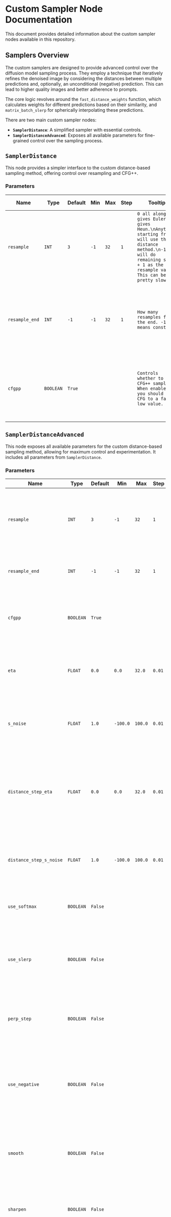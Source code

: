 # Custom Sampler Node Documentation

This document provides detailed information about the custom sampler nodes available in this repository.

## Samplers Overview

The custom samplers are designed to provide advanced control over the diffusion model sampling process. They employ a technique that iteratively refines the denoised image by considering the distances between multiple predictions and, optionally, an unconditional (negative) prediction. This can lead to higher quality images and better adherence to prompts.

The core logic revolves around the `fast_distance_weights` function, which calculates weights for different predictions based on their similarity, and `matrix_batch_slerp` for spherically interpolating these predictions.

There are two main custom sampler nodes:

*   **`SamplerDistance`**: A simplified sampler with essential controls.
*   **`SamplerDistanceAdvanced`**: Exposes all available parameters for fine-grained control over the sampling process.

## `SamplerDistance`

This node provides a simpler interface to the custom distance-based sampling method, offering control over resampling and CFG++.

### Parameters

| Name           | Type    | Default | Min | Max | Step | Tooltip                                                                                                                                        | Description                                                                                                | Potential Impact                                                                                               |
|----------------|---------|---------|-----|-----|------|------------------------------------------------------------------------------------------------------------------------------------------------|------------------------------------------------------------------------------------------------------------|----------------------------------------------------------------------------------------------------------------|
| `resample`     | `INT`   | `3`     | `-1`  | `32`  | `1`  | `0 all along gives Euler. 1 gives Heun.\nAnything starting from 2 will use the distance method.\n-1 will do remaining steps + 1 as the resample value. This can be pretty slow.` | Number of resampling steps to perform at each main sampling step. -1 for dynamic adjustment.                 | Controls the level of refinement at each step; higher values increase computation time but potentially quality.    |
| `resample_end` | `INT`   | `-1`    | `-1`  | `32`  | `1`  | `How many resamples for the end. -1 means constant.`                                                                                           | End value for dynamic resampling step calculation.                                                         | Influences how the number of resampling steps changes over the course of the sampling process.                 |
| `cfgpp`        | `BOOLEAN` | `True`  |     |     |      | `Controls whether to use CFG++ sampling. When enabled, you should set CFG to a fairly low value.`                                                | Enables Classifier-Free Guidance++.                                                                        | Improves adherence to the conditioning prompt, potentially enhancing output quality and coherence.             |

## `SamplerDistanceAdvanced`

This node exposes all available parameters for the custom distance-based sampling method, allowing for maximum control and experimentation. It includes all parameters from `SamplerDistance`.

### Parameters

| Name                      | Type    | Default | Min      | Max     | Step | Tooltip                                                                                                                                                                                          | Description                                                                                                                               | Potential Impact                                                                                                                                                               |
|---------------------------|---------|---------|----------|---------|------|--------------------------------------------------------------------------------------------------------------------------------------------------------------------------------------------------|-------------------------------------------------------------------------------------------------------------------------------------------|--------------------------------------------------------------------------------------------------------------------------------------------------------------------------------|
| `resample`                | `INT`   | `3`     | `-1`       | `32`    | `1`  | `0 all along gives Euler. 1 gives Heun.\nAnything starting from 2 will use the distance method.\n-1 will do remaining steps + 1 as the resample value. This can be pretty slow.`                       | Number of resampling steps to perform at each main sampling step. -1 for dynamic adjustment.                                              | Controls the level of refinement at each step; higher values increase computation time but potentially quality.                                                                |
| `resample_end`            | `INT`   | `-1`    | `-1`       | `32`    | `1`  | `How many resamples for the end. -1 means constant.`                                                                                                                                             | End value for dynamic resampling step calculation.                                                                                      | Influences how the number of resampling steps changes over the course of the sampling process.                                                                               |
| `cfgpp`                   | `BOOLEAN` | `True`  |          |         |      | `Controls whether to use CFG++ sampling. When enabled, you should set CFG to a fairly low value.`                                                                                                  | Enables Classifier-Free Guidance++.                                                                                                     | Improves adherence to the conditioning prompt, potentially enhancing output quality and coherence.                                                                         |
| `eta`                     | `FLOAT` | `0.0`   | `0.0`    | `32.0`  | `0.01` | `Controls the ancestralness of the main sampler steps. 0.0 means to use non-ancestral sampling. Note: May not work well with some of the other options.`                                              | Controls the ancestralness of the main sampler steps. 0.0 means to use non-ancestral sampling.                                            | Affects the noise schedule and the path taken during sampling. Higher values introduce more noise.                                                                           |
| `s_noise`                 | `FLOAT` | `1.0`   | `-100.0` | `100.0` | `0.01` | `Scale factor for ancestral noise added during sampling. Generally should be left at 1.0 and only has an effect when ancestral sampling is used.`                                                   | Scale factor for ancestral noise added during sampling.                                                                                  | Only has an effect when ancestral sampling (eta > 0) is used. Modifies the amount of noise added at each ancestral step.                                                      |
| `distance_step_eta`       | `FLOAT` | `0.0`   | `0.0`    | `32.0`  | `0.01` | `Experimental option that allows using ancestral sampling for the internal distance steps. When used, should generally be a fairly low value such as 0.25. 0.0 means to use non-ancestral sampling for the internal distance steps.` | Allows using ancestral sampling for the internal distance steps.                                                                        | Experimental. Introduces noise within the resampling loop.                                                                                                                     |
| `distance_step_s_noise`   | `FLOAT` | `1.0`   | `-100.0` | `100.0` | `0.01` | `Scale factor for ancestral noise added in the internal distance steps. Generally should be left at 1.0 and only has an effect when distance_step_eta is non-zero.`                                  | Scale factor for ancestral noise added in the internal distance steps.                                                                    | Only has an effect when `distance_step_eta` > 0. Modifies the amount of noise added during resampling.                                                                      |
| `use_softmax`             | `BOOLEAN` | `False` |          |         |      | `Rather than using a min/max normalization and an exponent will use a softmax instead.`                                                                                                          | Uses the softmax function for calculating distance weights.                                                                               | Affects the distribution of weights assigned to different tensors based on their distances.                                                                                  |
| `use_slerp`               | `BOOLEAN` | `False` |          |         |      | `Will SLERP the predictions instead of doing a weighted average. The difference is more obvious when using use_negative.`                                                                        | Uses Spherical Linear Interpolation (SLERP) to combine weighted tensors in `fast_distance_weights`.                                       | Provides a smooth interpolation between tensors, potentially leading to more coherent results, especially when `use_negative` is active.                                   |
| `perp_step`               | `BOOLEAN` | `False` |          |         |      | `Experimental, not yet recommended.`                                                                                                                                                             | Enables a perpendicular step operation on the denoised direction.                                                                       | Experimental. Likely influences the direction of the denoising step, potentially avoiding artifacts or improving consistency.                                                |
| `use_negative`            | `BOOLEAN` | `False` |          |         |      | `Will use the negative prediction to prepare the distance scores. This tends to give images with less errors from my testing.`                                                                      | Incorporates the unconditional output into the distance weight calculation.                                                               | Influences the weighting based on the distance from the unconditional sample, potentially related to negative prompting strategies. Tends to give images with fewer errors.     |
| `smooth`                  | `BOOLEAN` | `False` |          |         |      | `Not recommended, will make everything brighter. Not smoother.`                                                                                                                                  | Enables a smoothing operation on the denoised output during resampling.                                                                   | Not recommended. Likely reduces noise or artifacts in the intermediate denoised results, but can make images brighter.                                                       |
| `sharpen`                 | `BOOLEAN` | `False` |          |         |      | `Not recommended, attempts to sharpen the results but instead tends to make things fuzzy.`                                                                                                       | Enables a sharpening operation on the denoised direction.                                                                                 | Not recommended. Likely enhances the details and sharpness of the generated image, but can make things fuzzy.                                                                |
| `distance_first`          | `INT`   | `0`     | `-10000` | `10000` | `1`  | `First step to use distance sampling. You can use negative values to count from the end. Note: Steps are zero-based.`                                                                                | First step (0-indexed) to apply the distance sampling method. Negative values count from the end.                                         | Controls when the distance-based resampling begins.                                                                                                                          |
| `distance_last`           | `INT`   | `-1`    | `-10000` | `10000` | `1`  | `Last step to use distance sampling. You can use negative values to count from the end. Note: Steps are zero-based.`                                                                                 | Last step (0-indexed) to apply the distance sampling method. Negative values count from the end. -1 means up to the last step.             | Controls when the distance-based resampling ends.                                                                                                                            |
| `eta_first`               | `INT`   | `0`     | `-10000` | `10000` | `1`  | `First step to use ancestral sampling. Only applies when ETA is non-zero. You can use negative values to count from the end. Note: Steps are zero-based.`                                                 | First step (0-indexed) to apply ancestral sampling (if eta > 0). Negative values count from the end.                                      | Controls when ancestral noise addition begins.                                                                                                                               |
| `eta_last`                | `INT`   | `-1`    | `-10000` | `10000` | `1`  | `Last step to use ancestral sampling. Only applies when ETA is non-zero. You can use negative values to count from the end. Note: Steps are zero-based.`                                                  | Last step (0-indexed) to apply ancestral sampling (if eta > 0). Negative values count from the end. -1 means up to the last step.          | Controls when ancestral noise addition ends.                                                                                                                                 |
| `distance_eta_first`      | `INT`   | `0`     | `-10000` | `10000` | `1`  | `First step to use ancestral sampling for the distance steps. Only applies when distance ETA is non-zero. You can use negative values to count from the end. Note: Steps are zero-based.`              | First step (0-indexed) to apply ancestral sampling within distance steps (if `distance_step_eta` > 0). Negative values count from the end. | Controls when ancestral noise addition begins within resampling loops.                                                                                                       |
| `distance_eta_last`       | `INT`   | `-1`    | `-10000` | `10000` | `1`  | `Last step to use ancestral sampling for the distance steps. Only applies when distance ETA is non-zero. You can use negative values to count from the end. Note: Steps are zero-based.`               | Last step (0-indexed) to apply ancestral sampling within distance steps (if `distance_step_eta` > 0). Negative values count from the end. -1 means up to the last step. | Controls when ancestral noise addition ends within resampling loops.                                                                                                         |

### General Advice for Usage

*   Start with `SamplerDistance` or `SamplerDistanceAdvanced` with default settings to get a feel for the sampler.
*   The `resample` parameter is key: `0` is Euler, `1` is Heun-like, and `>=2` activates the core distance logic. Higher values mean more computation but potentially better refinement.
*   `cfgpp` (CFG++) is generally recommended for better prompt adherence; ensure your main CFG scale is adjusted accordingly (usually lower).
*   When using `SamplerDistanceAdvanced`:
    *   `eta` controls ancestral noise. `0.0` is deterministic (within GPU limits).
    *   `use_negative` can significantly improve results by guiding the sampler away from undesired concepts, especially when combined with `use_slerp`.
    *   Parameters like `sharpen` and `smooth` are marked as "not recommended" in their tooltips as their effects can be unpredictable or counterproductive. Use with caution.
    *   The `*_first` and `*_last` parameters allow you to control at which steps certain features (distance sampling, eta noise) are active. This can be useful for fine-tuning or saving computation. `-1` for a `_last` parameter typically means "until the end of the sampling process".

Experimentation is encouraged to find the optimal settings for your specific use cases and models.
